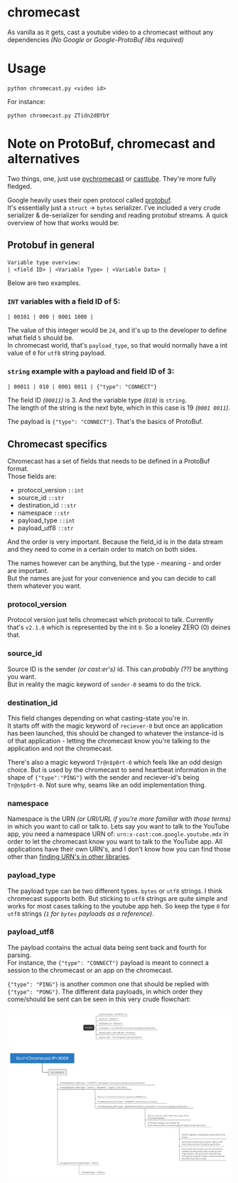 # chromecast
As vanilla as it gets, cast a youtube video to a chromecast without any dependencies *(No Google or Google-ProtoBuf libs required)*

# Usage

    python chromecast.py <video id>

For instance:

    python chromecast.py ZTidn2dBYbY

# Note on ProtoBuf, chromecast and alternatives

Two things, one, just use [pychromecast](https://github.com/home-assistant-libs/pychromecast) or [casttube](https://github.com/ur1katz/casttube). They're more fully fledged.<br>

Google heavily uses their open protocol called [protobuf](https://developers.google.com/protocol-buffers/docs/encoding).<br>
It's essentially just a `struct` -> `bytes` serializer. I've included a very crude serializer & de-serializer for sending and reading protobuf streams. A quick overview of how that works would be:

## Protobuf in general

    Variable type overview:
    | <field ID> | <Variable Type> | <Variable Data> |

Below are two examples.

### `INT` variables with a field ID of 5:

	| 00101 | 000 | 0001 1000 |

The value of this integer would be `24`, and it's up to the developer to define what field `5` should be.<br>
In chromecast world, that's `payload_type`, so that would normally have a int value of `0` for `utf8` string payload.

### `string` example with a payload and field ID of 3:

	| 00011 | 010 | 0001 0011 | {"type": "CONNECT"}

The field ID *(`00011`)* is 3. And the variable type *(`010`)* is `string`.<br>
The length of the string is the next byte, which in this case is 19 *(`0001 0011`)*.

The payload is `{"type": "CONNECT"}`. That's the basics of ProtoBuf.

## Chromecast specifics

Chromecast has a set of fields that needs to be defined in a ProtoBuf format.<br>
Those fields are:

 * protocol_version `::int`
 * source_id `::str`
 * destination_id `::str`
 * namespace `::str`
 * payload_type `::int`
 * payload_utf8 `::str`

And the order is very important. Because the field_id is in the data stream and they need to come in a certain order to match on both sides.

The names however can be anything, but the type - meaning - and order are important.<br>
But the names are just for your convenience and you can decide to call them whatever you want.

### protocol_version

Protocol version just tells chromecast which protocol to talk. Currently that's `v2.1.0` which is represented by the int `0`. So a loneley ZERO (0) deines that.

### source_id

Source ID is the sender *(or cast:er's)* id. This can *probably (??)* be anything you want.<br>
But in reality the magic keyword of `sender-0` seams to do the trick.

### destination_id

This field changes depending on what casting-state you're in.<br>
It starts off with the magic keyword of `reciever-0` but once an application has been launched,
this should be changed to whatever the instance-id is of that application - letting the chromecast know you're talking to the application and not the chromecast.

There's also a magic keyword `Tr@n$p0rt-0` which feels like an odd design choice. But is used by the chromecast to send heartbeat information in the shape of `{"type":"PING"}` with the sender and reciever-id's being `Tr@n$p0rt-0`. Not sure why, seams like an odd implementation thing.

### namespace

Namespace is the URN *(or URI/URL if you're more familiar with those terms)* in which you want to call or talk to. Lets say you want to talk to the YouTube app, you need a namespace URN of: `urn:x-cast:com.google.youtube.mdx` in order to let the chromecast know you want to talk to the YouTube app. All applications have their own URN's, and I don't know how you can find those other than [finding URN's in other libraries](https://github.com/home-assistant-libs/pychromecast/blob/0c1d904ab15b91922c8ac45cb7e6641201910578/pychromecast/controllers/plex.py#L178).

### payload_type

The payload type can be two different types. `bytes` or `utf8` strings. I think chromecast supports both. But sticking to `utf8` strings are quite simple and works for most cases talking to the youtube app heh. So keep the type `0` for `utf8` strings *(`1` for `bytes` payloads as a reference)*.

### payload_utf8

The payload contains the actual data being sent back and fourth for parsing.<br>
For instance, the `{"type": "CONNECT"}` payload is meant to connect a session to the chromecast or an app on the chromecast.

`{"type": "PING"}` is another common one that should be replied with `{"type": "PONG"}`.
The different data payloads, in which order they come/should be sent can be seen in this very crude flowchart:

![flowchart](flowchart.png)

